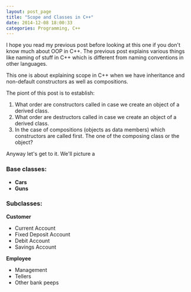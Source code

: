 ```yaml
---
layout: post_page
title: "Scope and Classes in C++"
date: 2014-12-08 18:00:33
categories: Programming, C++
---
```


I hope you read my previous post before looking at this one if you don't know much about OOP in C++. The previous post explains various things like naming of stuff in C++ which is different from naming conventions in other languages.

This one is about explaining scope in C++ when we have inheritance and non-default constructors as well as compositions.

The piont of this post is to establish:

1. What order are constructors called in case we create an object of a derived class.
2. What order are destructors called in case we create an object of a derived class.
3. In the case of compositions (objects as data members) which constructors are called first. The one of the composing class or the object?


Anyway let's get to it. We'll picture a


### Base classes:
- **Cars**
- **Guns**


### Subclasses:

**Customer**
  
- Current Account
- Fixed Deposit Account
- Debit Account
- Savings Account


**Employee**
  
- Management
- Tellers
- Other bank peeps
